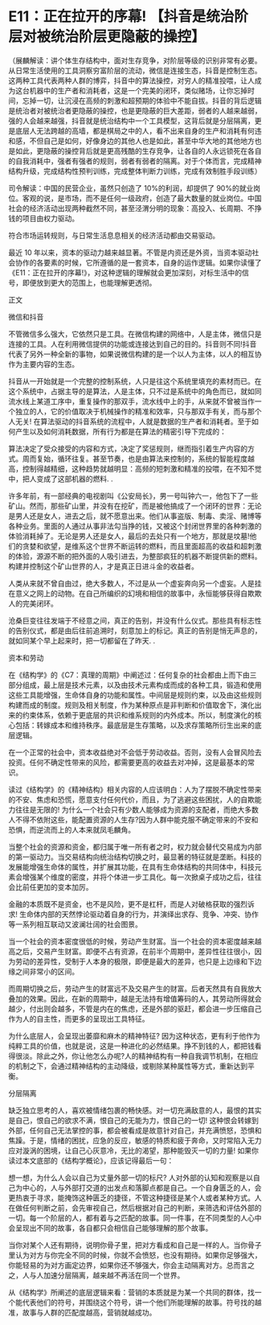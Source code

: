 # E11：正在拉开的序幕! 【抖音是统治阶层对被统治阶层更隐蔽的操控】

（展麟解读：讲个体生存结构中，面对生存竞争，对阶层等级的识别非常有必要。从日常生活使用的工具洞察穷富阶层的流动，微信是连接生态，抖音是控制生态。这两种工具代表两种人群的博弈，抖音中的算法操控，对穷人的精准投喂，让人成为这台机器中的生产者和消耗者，这是一个完美的闭环，类似赌场，让你忘掉时间，忘掉一切，让沉浸在高频的刺激和超预期的体验中不能自拔。抖音的背后逻辑是统治者对被统治者更隐蔽的操控，也是更隐蔽的巨大差距，弱者的人越来越弱，强的人会越来越强，抖音就是统治结构中一个工具模型，这背后就是分层隔离，更是底层人无法跨越的高墙，都是棋局之中的人，看不出来自身的生产和消耗有何违和感，不但自己是如何，好像身边的其他人也是如此，甚至中华大地的其他地方也是如此，更隐蔽的操控背后就是更高残酷的生存竞争，让各自的人永远锁死在各自的自我消耗中，强者有强者的规则，弱者有弱者的隔离。对于个体而言，完成精神结构升级，完成结构性预判训练，完成整体判断力训练，完成有效制胜手段训练）

司令解读：中国的民营企业，虽然只创造了 10%的利润，却提供了 90%的就业岗位。客观的说，是市场，而不是任何一级政府，创造了最大数量的就业岗位。中国社会的经济活动出现两种截然不同，甚至泾渭分明的现象：高投入、长周期、不挣钱的项目由权力驱动。

符合市场运转规则，与日常生活息息相关的经济活动都由交易驱动。

最近 10 年以来，资本的驱动力越来越显著。不管是内资还是外资，当资本驱动社会协作的各要素的时候，它所遵循的是一套资本，自身的运作逻辑。如果你读懂了《E11：正在拉开的序幕!》，对这种逻辑的理解就会更加深刻，对标生活中的信号，即便放到更大的范围上，也能理解更透彻。

正文

微信和抖音

不管微信多么强大，它依然只是工具。在微信构建的网络中，人是主体，微信只是连接的工具。人在利用微信提供的功能或连接达到自己的目的。抖音则不同!抖音代表了另外一种全新的事物，如果说微信构建的是一个以人为主体，以人的相互协作为主要内容的生态。

抖音从一开始就是一个完整的控制系统，人只是往这个系统里填充的素材而已。在这个系统中，占据主导的是算法，人是主体，只不过是系统中的角色而已，就如同流水线上某道工序中，重复操作的那双手，流水线中上的手，从来就不曾被当作一个独立的人，它的价值取决于机械操作的精准和效率，只与那双手有关，而与那个人无关! 在算法驱动的抖音系统的流程中，人就是数据的生产者和消耗者。至于如何产生以及如何消耗数据，所有行为都是在算法的精密引导下完成的：

算法决定了受众接受的内容和方式，决定了奖惩规则，继而指引着生产内容的方式。周而复始，循环往复。甚至节奏，也是由算法来控制的，系统的智能程度越高，控制得越精细，这种趋势就越明显：高频的短刺激和精准的投喂，在不知不觉中，把人变成了这部机器的燃料. .

许多年前，有一部经典的电视剧叫《公安局长》，男一号叫钟六一，他包下了一些矿山。然而，那些矿山里，并没有在挖矿，而是被他搞成了一个闭环的世界：无论是男人还是女人，进去之后，就不愿意出来。他们从事盗版、制毒、卖淫、赌博等各种业务。里面的人通过从事非法勾当挣的钱，又被这个封闭世界里的各种刺激的体验消耗掉了。无论是男人还是女人，最后的去处只有一个地方，那就是坟墓!他们的贪婪和欲望，是维系这个世界不断运转的燃料，而且里面超高的收益和超刺激的体验，源源不断的把外面的人吸引进去，为整部疯狂的机器不断提供新的燃料。构建并控制这个矿山世界的人，才是真正日进斗金的收益者。

人类从来就不曾自由过，绝大多数人，不过是从一个虚妄奔向另一个虚妄。人是挂在意义之网上的动物。在自己所编织的幻境和相信的故事中，永恒能够获得自欺欺人的完美闭环。

沧桑巨变往往发端于不经意之间，真正的告别，并没有什么仪式。那些具有标志性的告别仪式，都是由后往前追溯时，刻意加上的标记。真正的告别是悄无声息的，就如同某个早上起来时，把一切都留在了昨天. .

资本和劳动

在《结构学》的《C7：真理的周期》中阐述过：任何复杂的社会都由上而下由三部分组成，最上层是技术元素，以及由技术元素构成而成的各种工具，锻造和使用这些工具能增强，生命体自身的功能和属性。中间层是规则约束，以及由这些规则构建而成的制度。规则及相关制度，作为某种原点是非判断和价值取舍下，演化出来的约束体系，依赖于更底层的共识和维系规则的内外成本。所以，制度演化的核心包括：转嫁成本和维持秩序。最底层是生存策略，以及求存策略所衍生出来的底层逻辑。

在一个正常的社会中，资本收益绝对不会低于劳动收益。否则，没有人会冒风险去投资。任何不确定性带来的风险，都需要更高的收益去对冲掉，这是最基本的常识。

读过《结构学》的《精神结构》相关内容的人应该明白：人为了摆脱不确定性带来的不安、焦虑和恐慌，愿意支付任何代价，而且，为了逃避这些困扰，人的自欺能力往往是无限的! 为什么一个社会只有少数人能够成为资源的支配者，而绝大多数人不得不依附这些，能配置资源的人生存?因为人群中能克服不确定带来的不安和恐惧，而逆流而上的人本来就凤毛麟角。

当整个社会的资源和资金，都归属于唯一所有者之时，权力就会替代交易成为内部的第一驱动力。当交易结构向统治结构切换之时，最显著的特征就是垄断。科技的发展能增强生命体的属性，并扩展其功能，在具有生命体结构的共同体中，科技元素会增强某个维度的密度，并将个体进一步工具化。每一次掀桌子成功之后，往往会比前任更加的变本加厉。

金融的本质既不是资金，也不是风险，更不是杠杆，而是人对破格获取的强烈诉求! 生命体内部的天然悖论驱动着自身的行为，并演绎出求存、竞争、冲突、协作等一系列相互联动又波澜壮阔的社会图景。

当一个社会的资本密度很低的时候，劳动产生财富。当一个社会的资本密度越来越高之后，交易产生财富。即便不占有资源，在前半个周期中，差异性往往很小，因为劳动的差异性，受制于人本身的极限，即便是最大的差异，也只是上边缘和下边缘之间非常小的区间。

而周期切换之后，劳动产生的财富远不及交易产生的财富。后者天然具有自我放大叠加的效果。因此，在新的周期中，越是无法持有增值筹码的人，其劳动所得就会越少，付出则会越多，不管是内在的焦虑，还是外部的驱赶，都会进一步压缩自己作为人的自主性，而更多的呈现出工具特征。

为什么底层人，会呈现出萎靡和麻木的精神特征? 因为这种状态，更有利于他作为纯粹工具的价值，也就是说，这是一种进化的必然结果。挣不到钱的人，都把钱看得很淡。除此之外，你让他怎么办呢?人的精神结构有一种自我调节机制，在相应的机制之下，会通过精神结构的主动降级，或剔除某种属性等方式，重新达到平衡。

分层隔离

缺乏独立思考的人，喜欢被情绪包裹的畅快感。对一切充满敌意的人，最恨的其实是自己，恨自己的欲求不满，恨自己的无能为力，恨自己的一切! 这种恨会转嫁到外部，任何自己无法掌控的事，都会被看成是故意针对自己，并充满愤怒，恐惧和焦躁。于是，情绪的困扰，应急的反应，敏感的特质和疲于奔命，又时常陷入无力应对漩涡的困境，让自己心灰意冷，无比的渴望，那种能毁灭一切的力量! 如果你读过本文底部的《结构学概论》，应该记得最后一句：

想一想，为什么人会以自己为丈量外部一切的标尺? 人对外部的认知和观察是以自己为中心的，人与外部打交道的出发点和落脚点都是自己。一个自身匮乏的人，会更热衷于寻求，能掩饰这种匮乏的捷径，不管这种捷径是某个人或者某种方式。人在做任何判断之前，会先审视自己，然后根据对自己的判断，来筛选和评估外部的一切。每一个阶层的人，都有着与之匹配的故事。同一件事，在不同类型的人心中会呈现出不同的故事，各自都只会相信自己能够理解的那个故事。

当你对某个人还有期待，说明你骨子里，把对方看成和自己是一样的人。当你骨子里认为对方与你完全不同的时候，你就不会愤怒，也没有期待。如果你足够强大，你能轻易的为对方画定边界，如果你还不够强大，你会主动隔离对方。总而言之之，人与人加速分层隔离，越来越不再活在同一个世界。

从《结构学》所阐述的底层逻辑来看：营销的本质就是为某一个共同的群体，找一个能代表他们的符号，并围绕这个符号，讲一个他们所能理解的故事。符号找的越准，故事与人群的匹配度越高，营销就越成功。